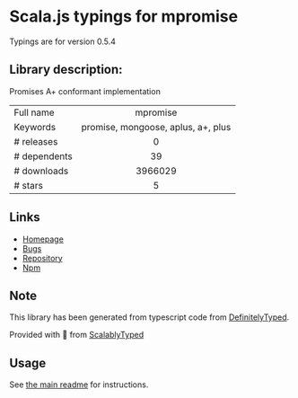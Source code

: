 
# Scala.js typings for mpromise

Typings are for version 0.5.4

## Library description:
Promises A+ conformant implementation

|                    |                 |
| ------------------ | :-------------: |
| Full name          | mpromise |
| Keywords           | promise, mongoose, aplus, a+, plus |
| # releases         | 0 |
| # dependents       | 39 |
| # downloads        | 3966029 |
| # stars            | 5 |

## Links
- [Homepage](https://github.com/aheckmann/mpromise)
- [Bugs](https://github.com/aheckmann/mpromise/issues)
- [Repository](https://github.com/aheckmann/mpromise)
- [Npm](https://www.npmjs.com/package/mpromise)
    


## Note
This library has been generated from typescript code from [DefinitelyTyped](https://definitelytyped.org).

Provided with :purple_heart: from [ScalablyTyped](https://github.com/oyvindberg/ScalablyTyped)

## Usage
See [the main readme](../../readme.md) for instructions.


